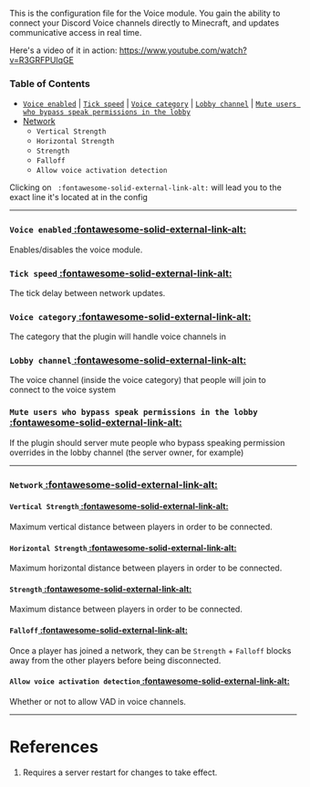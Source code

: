 This is the configuration file for the Voice module. You gain the ability to connect your Discord Voice channels directly to Minecraft, and updates communicative access in real time.

Here's a video of it in action:
https://www.youtube.com/watch?v=R3GRFPUIqGE

### Table of Contents

* [`Voice enabled`](voice#Voice-enabled) | [`Tick speed`](voice#Tick-speed) | [`Voice category`](voice#Voice-category) | [`Lobby channel`](voice#Lobby-channel) | [`Mute users who bypass speak permissions in the lobby`](voice#Mute-users-who-bypass-speak-permissions-in-the-lobby)  
* [Network](voice#Network)  
	* `Vertical Strength`  
	* `Horizontal Strength`  
	* `Strength`  
	* `Falloff`  
	* `Allow voice activation detection`  

Clicking on ` :fontawesome-solid-external-link-alt:` will lead you to the exact line it's located at in the config

---

### `Voice enabled`[ :fontawesome-solid-external-link-alt:](https://config.discordsrv.com/voice/Voice%20enabled)
Enables/disables the voice module.
### `Tick speed`[ :fontawesome-solid-external-link-alt:](https://config.discordsrv.com/voice/Tick%20speed)
The tick delay between network updates.
### `Voice category`[ :fontawesome-solid-external-link-alt:](https://config.discordsrv.com/voice/Voice%20category)
The category that the plugin will handle voice channels in
### `Lobby channel`[ :fontawesome-solid-external-link-alt:](https://config.discordsrv.com/voice/Lobby%20channel)
The voice channel (inside the voice category) that people will join to connect to the voice system
### `Mute users who bypass speak permissions in the lobby`[ :fontawesome-solid-external-link-alt:](https://config.discordsrv.com/voice/Mute%20users%20who%20bypass%20speak%20permissions%20in%20the%20lobby)
If the plugin should server mute people who bypass speaking permission overrides in the lobby channel (the server owner, for example)

---

### `Network`[ :fontawesome-solid-external-link-alt:](https://config.discordsrv.com/voice/Network)
#### `Vertical Strength`[ :fontawesome-solid-external-link-alt:](https://config.discordsrv.com/voice/Vertical%20Strength)
Maximum vertical distance between players in order to be connected.
#### `Horizontal Strength`[ :fontawesome-solid-external-link-alt:](https://config.discordsrv.com/voice/Horizontal%20Strength)
Maximum horizontal distance between players in order to be connected.
#### `Strength`[ :fontawesome-solid-external-link-alt:](https://config.discordsrv.com/voice/Strength)
Maximum distance between players in order to be connected.
#### `Falloff`[ :fontawesome-solid-external-link-alt:](https://config.discordsrv.com/voice/Falloff)
Once a player has joined a network, they can be `Strength` + `Falloff` blocks away from the other players before being disconnected.
#### `Allow voice activation detection`[ :fontawesome-solid-external-link-alt:](https://config.discordsrv.com/voice/Allow%20voice%20activation%20detection)
Whether or not to allow VAD in voice channels.  

---

# References
1. Requires a server restart for changes to take effect.  

[⁽¹⁾]: voice#References